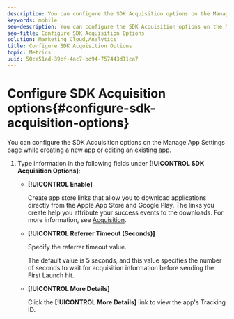 ```yaml
---
description: You can configure the SDK Acquisition options on the Manage App Settings page while creating a new app or editing an existing app.
keywords: mobile
seo-description: You can configure the SDK Acquisition options on the Manage App Settings page while creating a new app or editing an existing app.
seo-title: Configure SDK Acquisition Options
solution: Marketing Cloud,Analytics
title: Configure SDK Acquisition Options
topic: Metrics
uuid: 50ce51ad-39bf-4ac7-bd94-757443d11ca7
---
```


# Configure SDK Acquisition options{#configure-sdk-acquisition-options}

You can configure the SDK Acquisition options on the Manage App Settings page while creating a new app or editing an existing app.

1. Type information in the following fields under **[!UICONTROL SDK Acquisition Options]**:

    * **[!UICONTROL Enable]**

      Create app store links that allow you to download applications directly from the Apple App Store and Google Play. The links you create help you attribute your success events to the downloads. For more information, see [Acquisition](//help/using/acquisition-main/acquisition-main.md).

    * **[!UICONTROL Referrer Timeout (Seconds)]**

      Specify the referrer timeout value. 
  
      The default value is 5 seconds, and this value specifies the number of seconds to wait for acquisition information before sending the First Launch hit.

    * **[!UICONTROL More Details]**

      Click the **[!UICONTROL More Details]** link to view the app's Tracking ID.
